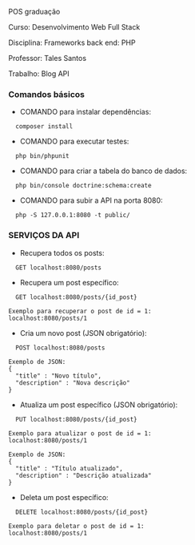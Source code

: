 POS graduação

Curso: Desenvolvimento Web Full Stack

Disciplina: Frameworks back end: PHP

Professor: Tales Santos 

Trabalho: Blog API

### Comandos básicos

- COMANDO para instalar dependências:
```
  composer install
```  

- COMANDO para executar testes:
```
  php bin/phpunit
```  

- COMANDO para criar a tabela do banco de dados:
```
  php bin/console doctrine:schema:create
```  

- COMANDO para subir a API na porta 8080:
```
  php -S 127.0.0.1:8080 -t public/
```  

### SERVIÇOS DA API 
* Recupera todos os posts:
```
  GET localhost:8080/posts
```    
  
    
* Recupera um post específico:
```
  GET localhost:8080/posts/{id_post}
```  
    Exemplo para recuperar o post de id = 1:  
    localhost:8080/posts/1
  
    
  * Cria um novo post (JSON obrigatório):
```
  POST localhost:8080/posts
```  
    Exemplo de JSON:
    {
      "title" : "Novo título",
      "description" : "Nova descrição"
    }
  
  
* Atualiza um post específico (JSON obrigatório):
```
  PUT localhost:8080/posts/{id_post}
```  
    Exemplo para atualizar o post de id = 1:  
    localhost:8080/posts/1    
    
    Exemplo de JSON:
    {
      "title" : "Título atualizado",
      "description" : "Descrição atualizada"
    }
  
  
* Deleta um post específico:
```
  DELETE localhost:8080/posts/{id_post}
```  
    Exemplo para deletar o post de id = 1:  
    localhost:8080/posts/1  
  
  
